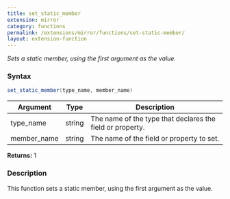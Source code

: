 ```yaml
---
title: set_static_member
extension: mirror
category: functions
permalink: /extensions/mirror/functions/set-static-member/
layout: extension-function
---
```


_Sets a static member, using the first argument as the value._

### Syntax ###
```cs
set_static_member(type_name, member_name)
```

| Argument | Type | Description |
| --- | --- | --- |
| type_name | string | The name of the type that declares the field or property. |
| member_name | string | The name of the field or property to set. |

**Returns:** 1

### Description

This function sets a static member, using the first argument as the value. 

